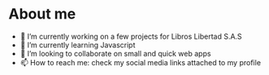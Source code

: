 # About me

<!-- **francoBa/francoba** is a ✨ _special_ ✨ repository because its `README.md` (this file) appears on your GitHub profile.
Here are some ideas to get you started: -->

- 🔭 I’m currently working on a few projects for Libros Libertad S.A.S
- 🌱 I’m currently learning Javascript
- 👯 I’m looking to collaborate on small and quick web apps
- 📫 How to reach me: check my social media links attached to my profile
